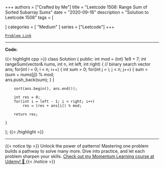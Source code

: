 
+++
authors = ["Crafted by Me"]
title = "Leetcode 1508: Range Sum of Sorted Subarray Sums"
date = "2020-09-16"
description = "Solution to Leetcode 1508"
tags = [
    
]
categories = [
    "Medium"
]
series = ["Leetcode"]
+++



[`Problem Link`](https://leetcode.com/problems/range-sum-of-sorted-subarray-sums/description/)

---

**Code:**

{{< highlight cpp >}}
class Solution {
public:
    int mod = (int) 1e9 + 7;
    int rangeSum(vector<int>& nums, int n, int left, int right) {
        // binary search
        vector<int> ans;
        for(int i = 0; i < n; i++) {
            int sum = 0;
            for(int j = i; j < n; j++) {
                sum = (sum + nums[j]) % mod;                
                ans.push_back(sum);
            }
        }
        
        sort(ans.begin(), ans.end());
        
        int res = 0;
        for(int i = left - 1; i < right; i++)
            res = (res + ans[i]) % mod;
        
        return res;
        
    }
};
{{< /highlight >}}


---


{{< notice tip >}}
Unlock the power of patterns! Mastering one problem builds a pathway to solve many more. Dive into practice, and let each problem sharpen your skills. [Check out my Momentum Learning course at Udemy! 🚀 ](https://www.udemy.com/course/algorithms-and-data-structures-in-cpp/)
{{< /notice >}}

